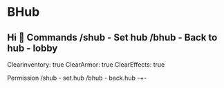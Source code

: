 # BHub
Hi 🔴
Commands
/shub - Set hub
/bhub - Back to hub - lobby
------
Clearinventory: true
ClearArmor: true
ClearEffects: true

Permission
/shub - set.hub
/bhub - back.hub
-+-
